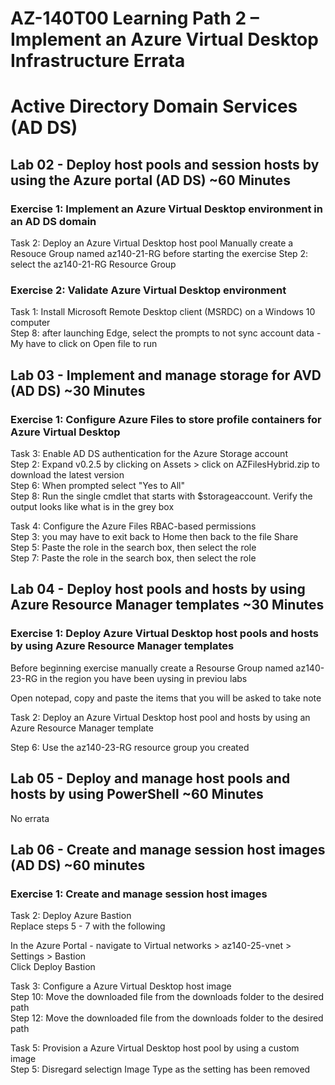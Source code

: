 # AZ-140T00 Learning Path 2 – Implement an Azure Virtual Desktop Infrastructure Errata

# Active Directory Domain Services (AD DS)

## Lab 02 - Deploy host pools and session hosts by using the Azure portal (AD DS) ~60 Minutes

### Exercise 1: Implement an Azure Virtual Desktop environment in an AD DS domain

Task 2: Deploy an Azure Virtual Desktop host pool
Manually create a Resouce Group named az140-21-RG before starting the exercise
Step 2: select the az140-21-RG Resource Group

### Exercise 2: Validate Azure Virtual Desktop environment

Task 1: Install Microsoft Remote Desktop client (MSRDC) on a Windows 10 computer <br>
Step 8: after launching Edge, select the prompts to not sync account data - My have to click on Open file to run <br>


## Lab 03 - Implement and manage storage for AVD (AD DS) ~30 Minutes

### Exercise 1: Configure Azure Files to store profile containers for Azure Virtual Desktop <br>

Task 3:  Enable AD DS authentication for the Azure Storage account <br>
Step 2:  Expand v0.2.5 by clicking on Assets > click on AZFilesHybrid.zip to download the latest version <br>
Step 6:  When prompted select "Yes to All" <br>
Step 8:  Run the single cmdlet that starts with $storageaccount.  Verify the output looks like what is in the grey box <br>

Task 4:  Configure the Azure Files RBAC-based permissions <br>
Step 3:  you may have to exit back to Home then back to the file Share <br>
Step 5:  Paste the role in the search box, then select the role <br>
Step 7:  Paste the role in the search box, then select the role <br>

## Lab 04 - Deploy host pools and hosts by using Azure Resource Manager templates ~30 Minutes

### Exercise 1: Deploy Azure Virtual Desktop host pools and hosts by using Azure Resource Manager templates

Before beginning exercise manually create a Resourse Group named az140-23-RG in the region you have been uysing in previou labs <br>

Open notepad, copy and paste the items that you will be asked to take note <br>

Task 2:  Deploy an Azure Virtual Desktop host pool and hosts by using an Azure Resource Manager template <br>

Step 6:  Use the az140-23-RG resource group you created <br>

## Lab 05 - Deploy and manage host pools and hosts by using PowerShell ~60 Minutes

No errata

## Lab 06 - Create and manage session host images (AD DS) ~60 minutes 

### Exercise 1: Create and manage session host images

Task 2: Deploy Azure Bastion <br>
Replace steps 5 - 7 with the following <br>

In the Azure Portal - navigate to Virtual networks > az140-25-vnet > Settings > Bastion <br>
Click Deploy Bastion <br>

Task 3: Configure a Azure Virtual Desktop host image <br>
Step 10: Move the downloaded file from the downloads folder to the desired path <br>
Step 12: Move the downloaded file from the downloads folder to the desired path

Task 5:  Provision a Azure Virtual Desktop host pool by using a custom image <br>
Step 5:  Disregard selectign Image Type as the setting has been removed <br>

